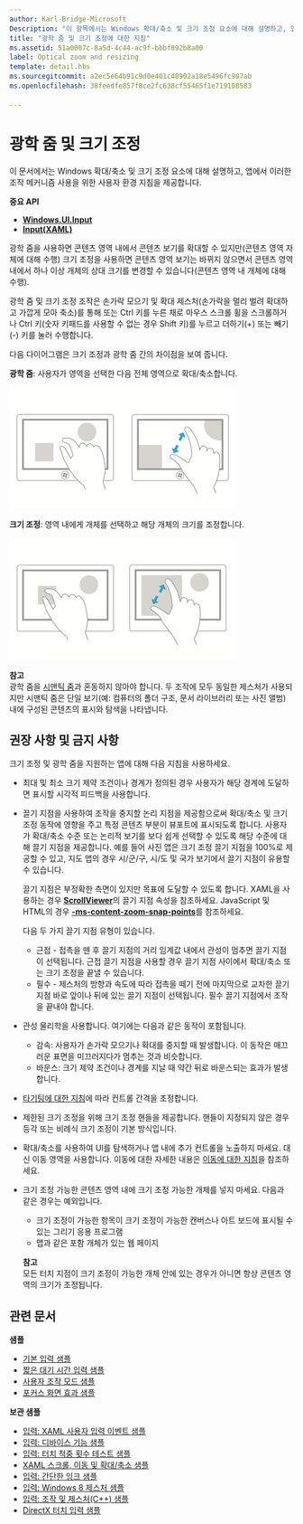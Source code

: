 ```yaml
---
author: Karl-Bridge-Microsoft
Description: "이 항목에서는 Windows 확대/축소 및 크기 조정 요소에 대해 설명하고, 앱에서 이러한 조작 메커니즘 사용을 위한 사용자 환경 지침을 제공합니다."
title: "광학 줌 및 크기 조정에 대한 지침"
ms.assetid: 51a0007c-8a5d-4c44-ac9f-bbbf092b8a00
label: Optical zoom and resizing
template: detail.hbs
ms.sourcegitcommit: a2ec5e64b91c9d0e401c48902a18e5496fc987ab
ms.openlocfilehash: 38feedfe857f8ce2fc638cf55465f1e719108583

---
```


# 광학 줌 및 크기 조정

이 문서에서는 Windows 확대/축소 및 크기 조정 요소에 대해 설명하고, 앱에서 이러한 조작 메커니즘 사용을 위한 사용자 환경 지침을 제공합니다.

**중요 API**

-   [**Windows.UI.Input**](https://msdn.microsoft.com/library/windows/apps/br242084)
-   [**Input(XAML)**](https://msdn.microsoft.com/library/windows/apps/br227994)


광학 줌을 사용하면 콘텐츠 영역 내에서 콘텐츠 보기를 확대할 수 있지만(콘텐츠 영역 자체에 대해 수행) 크기 조정을 사용하면 콘텐츠 영역 보기는 바뀌지 않으면서 콘텐츠 영역 내에서 하나 이상 개체의 상대 크기를 변경할 수 있습니다(콘텐츠 영역 내 개체에 대해 수행).

광학 줌 및 크기 조정 조작은 손가락 모으기 및 확대 제스처(손가락을 멀리 벌려 확대하고 가깝게 모아 축소)를 통해 또는 Ctrl 키를 누른 채로 마우스 스크롤 휠을 스크롤하거나 Ctrl 키(숫자 키패드를 사용할 수 없는 경우 Shift 키)를 누르고 더하기(+) 또는 빼기(-) 키를 눌러 수행합니다.

다음 다이어그램은 크기 조정과 광학 줌 간의 차이점을 보여 줍니다.

**광학 줌**: 사용자가 영역을 선택한 다음 전체 영역으로 확대/축소합니다.

![콘텐츠 영역에서 손가락을 모아서 확대 및 손가락을 벌려서 축소](images/areazoom.png)

**크기 조정**: 영역 내에게 개체를 선택하고 해당 개체의 크기를 조정합니다.

![손가락을 모아서 개체를 축소하고 벌려서 확대](images/objectresize.png)

**참고**  
광학 줌을 [시맨틱 줌](../controls-and-patterns/semantic-zoom.md)과 혼동하지 않아야 합니다. 두 조작에 모두 동일한 제스처가 사용되지만 시맨틱 줌은 단일 보기(예: 컴퓨터의 폴더 구조, 문서 라이브러리 또는 사진 앨범) 내에 구성된 콘텐츠의 표시와 탐색을 나타냅니다.

 

## 권장 사항 및 금지 사항


크기 조정 및 광학 줌을 지원하는 앱에 대해 다음 지침을 사용하세요.

-   최대 및 최소 크기 제약 조건이나 경계가 정의된 경우 사용자가 해당 경계에 도달하면 표시할 시각적 피드백을 사용합니다.
-   끌기 지점을 사용하여 조작을 중지할 논리 지점을 제공함으로써 확대/축소 및 크기 조정 동작에 영향을 주고 특정 콘텐츠 부분이 뷰포트에 표시되도록 합니다. 사용자가 확대/축소 수준 또는 논리적 보기를 보다 쉽게 선택할 수 있도록 해당 수준에 대해 끌기 지점을 제공합니다. 예를 들어 사진 앱은 크기 조정 끌기 지점을 100%로 제공할 수 있고, 지도 앱의 경우 시/군/구, 시/도 및 국가 보기에서 끌기 지점이 유용할 수 있습니다.

    끌기 지점은 부정확한 측면이 있지만 목표에 도달할 수 있도록 합니다. XAML을 사용하는 경우 [**ScrollViewer**](https://msdn.microsoft.com/library/windows/apps/br209527)의 끌기 지점 속성을 참조하세요. JavaScript 및 HTML의 경우 [**-ms-content-zoom-snap-points**](https://msdn.microsoft.com/library/hh771895)를 참조하세요.

    다음 두 가지 끌기 지점 유형이 있습니다.

    -   근접 - 접촉을 뗀 후 끌기 지점의 거리 임계값 내에서 관성이 멈추면 끌기 지점이 선택됩니다. 근접 끌기 지점을 사용할 경우 끌기 지점 사이에서 확대/축소 또는 크기 조정을 끝낼 수 있습니다.
    -   필수 - 제스처의 방향과 속도에 따라 접촉을 떼기 전에 마지막으로 교차한 끌기 지점 바로 앞이나 뒤에 있는 끌기 지점이 선택됩니다. 필수 끌기 지점에서 조작을 끝내야 합니다.
-   관성 물리학을 사용합니다. 여기에는 다음과 같은 동작이 포함됩니다.
    -   감속: 사용자가 손가락 모으기나 확대를 중지할 때 발생합니다. 이 동작은 매끄러운 표면을 미끄러지다가 멈추는 것과 비슷합니다.
    -   바운스: 크기 제약 조건이나 경계를 지날 때 약간 뒤로 바운스되는 효과가 발생합니다.
-   [타기팅에 대한 지침](guidelines-for-targeting.md)에 따라 컨트롤 간격을 조정합니다.
-   제한된 크기 조정을 위해 크기 조정 핸들을 제공합니다. 핸들이 지정되지 않은 경우 등각 또는 비례식 크기 조정이 기본 방식입니다.
-   확대/축소를 사용하여 UI를 탐색하거나 앱 내에 추가 컨트롤을 노출하지 마세요. 대신 이동 영역을 사용합니다. 이동에 대한 자세한 내용은 [이동에 대한 지침](guidelines-for-panning.md)을 참조하세요.
-   크기 조정 가능한 콘텐츠 영역 내에 크기 조정 가능한 개체를 넣지 마세요. 다음과 같은 경우는 예외입니다.
    -   크기 조정이 가능한 항목이 크기 조정이 가능한 캔버스나 아트 보드에 표시될 수 있는 그리기 응용 프로그램
    -   맵과 같은 포함 개체가 있는 웹 페이지

    **참고**  
    모든 터치 지점이 크기 조정이 가능한 개체 안에 있는 경우가 아니면 항상 콘텐츠 영역의 크기가 조정됩니다.

     

## 관련 문서


**샘플**
* [기본 입력 샘플](http://go.microsoft.com/fwlink/p/?LinkID=620302)
* [짧은 대기 시간 입력 샘플](http://go.microsoft.com/fwlink/p/?LinkID=620304)
* [사용자 조작 모드 샘플](http://go.microsoft.com/fwlink/p/?LinkID=619894)
* [포커스 화면 효과 샘플](http://go.microsoft.com/fwlink/p/?LinkID=619895)

**보관 샘플**
* [입력: XAML 사용자 입력 이벤트 샘플](http://go.microsoft.com/fwlink/p/?linkid=226855)
* [입력: 디바이스 기능 샘플](http://go.microsoft.com/fwlink/p/?linkid=231530)
* [입력: 터치 적중 횟수 테스트 샘플](http://go.microsoft.com/fwlink/p/?linkid=231590)
* [XAML 스크롤, 이동 및 확대/축소 샘플](http://go.microsoft.com/fwlink/p/?linkid=251717)
* [입력: 간단한 잉크 샘플](http://go.microsoft.com/fwlink/p/?linkid=246570)
* [입력: Windows 8 제스처 샘플](http://go.microsoft.com/fwlink/p/?LinkId=264995)
* [입력: 조작 및 제스처(C++) 샘플](http://go.microsoft.com/fwlink/p/?linkid=231605)
* [DirectX 터치 입력 샘플](http://go.microsoft.com/fwlink/p/?LinkID=231627)
 

 







<!--HONumber=Jun16_HO4-->


